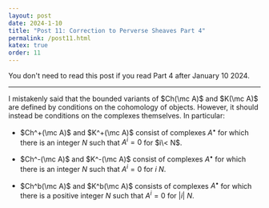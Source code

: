 ```yaml
---
layout: post
date: 2024-1-10
title: "Post 11: Correction to Perverse Sheaves Part 4"
permalink: /post11.html
katex: true
order: 11
---
```


You don't need to read this post if you read Part 4 after January 10 2024.

---

I mistakenly said that the bounded variants of $Ch(\mc A)$ and $K(\mc A)$ are defined by conditions on the cohomology of objects. However, it should instead be conditions on the complexes themselves. In particular:

- $Ch^+(\mc A)$ and $K^+(\mc A)$ consist of complexes $A^\bullet$ for which there is an integer $N$ such that $A^i=0$ for $i\< N$.

- $Ch^-(\mc A)$ and $K^-(\mc A)$ consist of complexes $A^\bullet$ for which there is an integer $N$ such that $A^i=0$ for $i \> N$.

- $Ch^b(\mc A)$ and $K^b(\mc A)$ consists of complexes $A^\bullet$ for which there is a positive integer $N$ such that $A^i=0$ for $|i| \> N$.